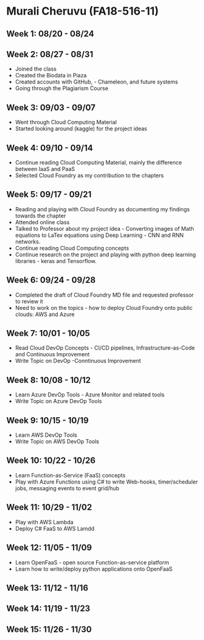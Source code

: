 # Murali Cheruvu (FA18-516-11)

## Week 1: 08/20 - 08/24


## Week 2: 08/27 - 08/31
- Joined the class
- Created the Biodata in Piaza
- Created accounts with GitHub, - Chameleon, and future systems
- Going through the Plagiarism Course


## Week 3: 09/03 - 09/07
- Went through Cloud Computing Material
- Started looking around (kaggle) for the project ideas

## Week 4: 09/10 - 09/14
- Continue reading Cloud Computing Material, mainly the difference between IaaS and PaaS
- Selected Cloud Foundry as my contribution to the chapters

## Week 5: 09/17 - 09/21
- Reading and playing with Cloud Foundry as documenting my findings towards the chapter
- Attended online class
- Talked to Professor about my project idea - Converting images of Math equations to LaTex equations using Deep Learning - CNN and RNN networks.
- Continue reading Cloud Computing concepts
- Continue research on the project and playing with python deep learning libraries - keras and Tensorflow.

## Week 6: 09/24 - 09/28
- Completed the draft of Cloud Foundry MD file and requested professor to review it
- Need to work on the topics - how to deploy Cloud Foundry onto public clouds: AWS and Azure

## Week 7: 10/01 - 10/05
- Read Cloud DevOp Concepts - CI/CD pipelines, Infrastructure-as-Code and Continuous Improvement
- Write Topic on DevOp -Conntinuous Improvement

## Week 8: 10/08 - 10/12
- Learn Azure DevOp Tools - Azure Monitor and related tools
- Write Topic on Azure DevOp Tools

## Week 9: 10/15 - 10/19
- Learn AWS DevOp Tools
- Write Topic on AWS DevOp Tools

## Week 10: 10/22 - 10/26
- Learn Function-as-Service (FaaS) concepts
- Play with Azure Functions using C# to write Web-hooks, timer/scheduler jobs, messaging events to event grid/hub

## Week 11: 10/29 - 11/02
- Play with AWS Lambda
- Deploy C# FaaS to AWS Lamdd

## Week 12: 11/05 - 11/09
- Learn OpenFaaS - open source Function-as-service platform
- Learn how to write/deploy python applications onto OpenFaaS

## Week 13: 11/12 - 11/16

## Week 14: 11/19 - 11/23

## Week 15: 11/26 - 11/30


